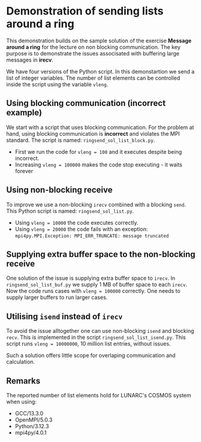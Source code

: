 # Demonstration of sending lists around a ring
This demonstration builds on the sample solution of the exercise **Message around a ring** for the lecture on non blocking communication.  The key purpose is to demonstrate the issues associsated with buffering large messages in **irecv**.

We have four versions of the Python script.   In this demonstartion we send a list of integer variables.  The number of list elements can be controlled inside the script using the variable `vleng`.

## Using blocking communication (incorrect example)
We start with a script that uses blocking communication.  For the problem at hand, using blocking communication is **incorrect** and violates the MPI standard.   The script is named: `ringsend_sol_list_block.py`.

* First we run the code for `vleng = 100` and it executes despite being incorrect.  
* Increasing `vleng = 100000` makes the code stop executing - it waits forever

## Using non-blocking receive
To improve we use a non-blocking `irecv` combined with a blocking `send`.  This Python script is named: `ringsend_sol_list.py`.

* Using `vleng = 10000` the code executes correctly.
* Using `vleng = 20000` the code fails with an exception: ```mpi4py.MPI.Exception: MPI_ERR_TRUNCATE: message truncated```

## Supplying extra buffer space to the non-blocking receive
One solution of the issue is supplying extra buffer space to `irecv`.   In `ringsend_sol_list_buf.py` we supply 1 MB of buffer space to each `irecv`.  Now the code runs cases with `vleng = 100000` correctly.   One needs to supply larger buffers to run larger cases.

## Utilising `isend` instead of `irecv`

To avoid the issue alltogether one can use non-blocking `isend` and blocking `recv`.  This is implemented in the script `ringsend_sol_list_isend.py`.  This script runs `vleng = 10000000`, 10 million list entries, without issues.

Such a solution offers little scope for overlaping communication and calculation.

## Remarks
The reported number of list elements hold for LUNARC's COSMOS system when using:

* GCC/13.3.0
* OpenMPI/5.0.3
* Python/3.12.3
* mpi4py/4.0.1
